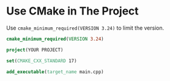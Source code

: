 # Use CMake in The Project

Use `cmake_minimum_required(VERSION 3.24)` to limit the version.

```cmake
cmake_minimum_required(VERSION 3.24)

project(YOUR PROJECT)

set(CMAKE_CXX_STANDARD 17)

add_executable(target_name main.cpp)
```